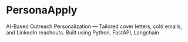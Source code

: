 # PersonaApply
AI-Based Outreach Personalization — Tailored cover letters, cold emails, and LinkedIn reachouts. Built using Python, FastAPI, Langchain

